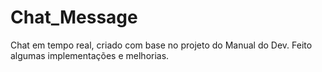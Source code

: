 # Chat_Message
Chat em tempo real, criado com base no projeto do Manual do Dev. Feito algumas implementações e melhorias.
